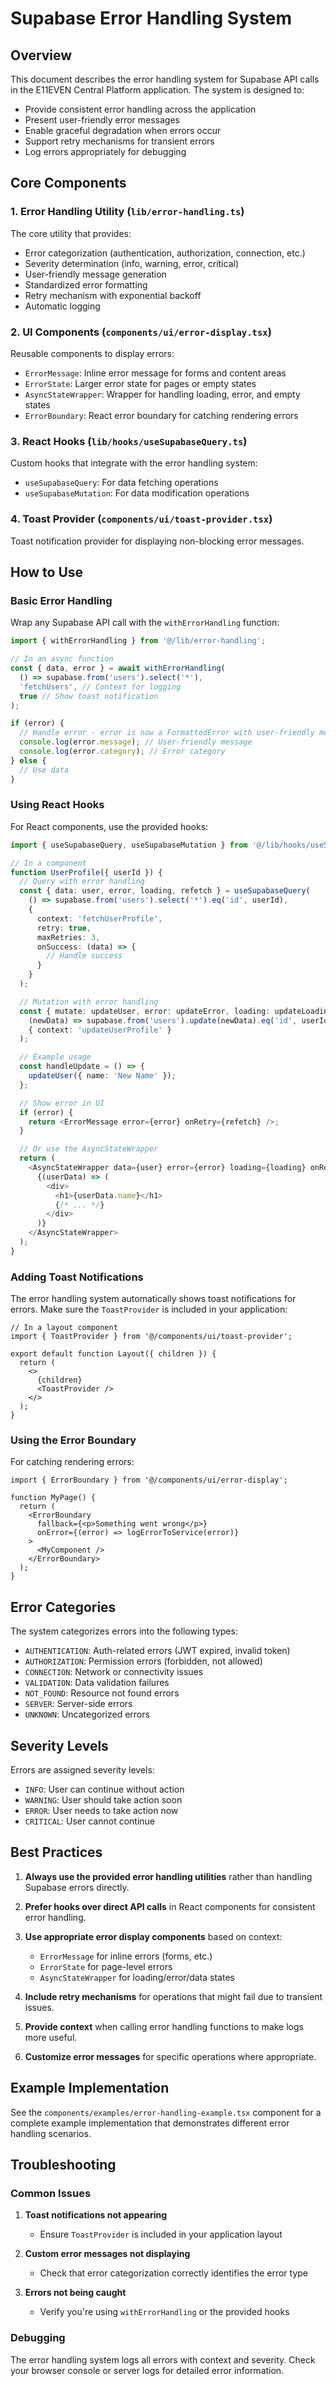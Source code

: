 # Supabase Error Handling System

## Overview

This document describes the error handling system for Supabase API calls in the E11EVEN Central Platform application. The system is designed to:

- Provide consistent error handling across the application
- Present user-friendly error messages
- Enable graceful degradation when errors occur
- Support retry mechanisms for transient errors
- Log errors appropriately for debugging

## Core Components

### 1. Error Handling Utility (`lib/error-handling.ts`)

The core utility that provides:

- Error categorization (authentication, authorization, connection, etc.)
- Severity determination (info, warning, error, critical)
- User-friendly message generation
- Standardized error formatting
- Retry mechanism with exponential backoff
- Automatic logging

### 2. UI Components (`components/ui/error-display.tsx`)

Reusable components to display errors:

- `ErrorMessage`: Inline error message for forms and content areas
- `ErrorState`: Larger error state for pages or empty states
- `AsyncStateWrapper`: Wrapper for handling loading, error, and empty states
- `ErrorBoundary`: React error boundary for catching rendering errors

### 3. React Hooks (`lib/hooks/useSupabaseQuery.ts`)

Custom hooks that integrate with the error handling system:

- `useSupabaseQuery`: For data fetching operations
- `useSupabaseMutation`: For data modification operations

### 4. Toast Provider (`components/ui/toast-provider.tsx`)

Toast notification provider for displaying non-blocking error messages.

## How to Use

### Basic Error Handling

Wrap any Supabase API call with the `withErrorHandling` function:

```typescript
import { withErrorHandling } from '@/lib/error-handling';

// In an async function
const { data, error } = await withErrorHandling(
  () => supabase.from('users').select('*'),
  'fetchUsers', // Context for logging
  true // Show toast notification
);

if (error) {
  // Handle error - error is now a FormattedError with user-friendly message
  console.log(error.message); // User-friendly message
  console.log(error.category); // Error category
} else {
  // Use data
}
```

### Using React Hooks

For React components, use the provided hooks:

```typescript
import { useSupabaseQuery, useSupabaseMutation } from '@/lib/hooks/useSupabaseQuery';

// In a component
function UserProfile({ userId }) {
  // Query with error handling
  const { data: user, error, loading, refetch } = useSupabaseQuery(
    () => supabase.from('users').select('*').eq('id', userId),
    {
      context: 'fetchUserProfile',
      retry: true,
      maxRetries: 3,
      onSuccess: (data) => {
        // Handle success
      }
    }
  );

  // Mutation with error handling
  const { mutate: updateUser, error: updateError, loading: updateLoading } = useSupabaseMutation(
    (newData) => supabase.from('users').update(newData).eq('id', userId),
    { context: 'updateUserProfile' }
  );

  // Example usage
  const handleUpdate = () => {
    updateUser({ name: 'New Name' });
  };

  // Show error in UI
  if (error) {
    return <ErrorMessage error={error} onRetry={refetch} />;
  }

  // Or use the AsyncStateWrapper
  return (
    <AsyncStateWrapper data={user} error={error} loading={loading} onRetry={refetch}>
      {(userData) => (
        <div>
          <h1>{userData.name}</h1>
          {/* ... */}
        </div>
      )}
    </AsyncStateWrapper>
  );
}
```

### Adding Toast Notifications

The error handling system automatically shows toast notifications for errors. Make sure the `ToastProvider` is included in your application:

```tsx
// In a layout component
import { ToastProvider } from '@/components/ui/toast-provider';

export default function Layout({ children }) {
  return (
    <>
      {children}
      <ToastProvider />
    </>
  );
}
```

### Using the Error Boundary

For catching rendering errors:

```tsx
import { ErrorBoundary } from '@/components/ui/error-display';

function MyPage() {
  return (
    <ErrorBoundary 
      fallback={<p>Something went wrong</p>}
      onError={(error) => logErrorToService(error)}
    >
      <MyComponent />
    </ErrorBoundary>
  );
}
```

## Error Categories

The system categorizes errors into the following types:

- `AUTHENTICATION`: Auth-related errors (JWT expired, invalid token)
- `AUTHORIZATION`: Permission errors (forbidden, not allowed)
- `CONNECTION`: Network or connectivity issues
- `VALIDATION`: Data validation failures
- `NOT_FOUND`: Resource not found errors
- `SERVER`: Server-side errors
- `UNKNOWN`: Uncategorized errors

## Severity Levels

Errors are assigned severity levels:

- `INFO`: User can continue without action
- `WARNING`: User should take action soon
- `ERROR`: User needs to take action now
- `CRITICAL`: User cannot continue

## Best Practices

1. **Always use the provided error handling utilities** rather than handling Supabase errors directly.

2. **Prefer hooks over direct API calls** in React components for consistent error handling.

3. **Use appropriate error display components** based on context:
   - `ErrorMessage` for inline errors (forms, etc.)
   - `ErrorState` for page-level errors
   - `AsyncStateWrapper` for loading/error/data states

4. **Include retry mechanisms** for operations that might fail due to transient issues.

5. **Provide context** when calling error handling functions to make logs more useful.

6. **Customize error messages** for specific operations where appropriate.

## Example Implementation

See the `components/examples/error-handling-example.tsx` component for a complete example implementation that demonstrates different error handling scenarios.

## Troubleshooting

### Common Issues

1. **Toast notifications not appearing**
   - Ensure `ToastProvider` is included in your application layout

2. **Custom error messages not displaying**
   - Check that error categorization correctly identifies the error type

3. **Errors not being caught**
   - Verify you're using `withErrorHandling` or the provided hooks

### Debugging

The error handling system logs all errors with context and severity. Check your browser console or server logs for detailed error information. 